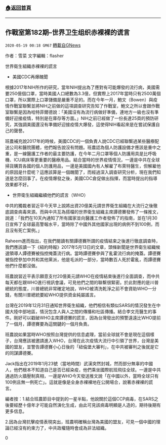 ###  [:house:返回首頁](https://github.com/ourhimalayas/txt)
---

## 作戰室第182期&#8211;世界卫生组织赤裸裸的谎言
`2020-05-19 00:18 GM67` [轉載自GNews](https://gnews.org/zh-hant/206857/)

作者：雪菜    文字編輯：flasher



世界衛生組織赤裸裸的謊言

- 美國CDC再爆醜聞


根據2017年NIH所作的研究，當年NIH提出為了應對有可能爆發的流行病，美國需要250億個口罩，當時美國人口總數為3.3億，但實際上2017年當時只有2500萬個口罩，所以實際上口罩儲備是嚴重不足的。而在今年一月，鮑文（Bowen）與疫情作戰室聯繫並將NIH之前做的這項調查研究告知了作戰室，鮑文之所以會跟作戰室聯繫是因為哈特菲爾德說：「美國沒有為流行病做好準備，連地方一級也沒有準備好迎接疫情，特別是在庫存等方面。」NIH之前已經做了一份長達25頁的預防研究，其強調美國還沒有準備好迎接疫情大爆發，這使得NIH看起來是在嘗試保護自己的聲譽。

班農補充說2017年的時候，美國CDC的一個負責人說CDC已經聯繫過某些醫療配送公司和醫院團體，他們報告說沒有問題。班農認為個人防護設備才應該是重中之重，是一線醫護工作者的最主要防護，在今年二月口罩等個人防護用具是比呼吸機、ICU病床等更重要的醫療用品。結合當時的世界疫情情況，一邊是中共在全球掃貨購買各國的個人防護用品，一邊是美國國內有人解雇了布萊特醫生，但解雇他的原因是什麼呢？這應該算是一個醜聞了，而經過深入調查研究分析，現在我們知道是怎麼回事了。在疫情爆發之後，美國CDC倉促做出指揮，而當時提出的指導效果都不好。

- 世界衛生組織繼續他們的謊言（WHO）


中共的獨裁者習近平今天早上說將出資20億美元請世界衛生組織在大流行之後徹底調查病毒來源。而與中共互為搭檔的世界衛生組織主席譚德賽發佈了一條推文，說道：「我們在10天內通知了所有國家並向醫護工作者發佈了的指南，並在1月30日宣佈了全球最高警報水平，當時除了中國外其他國家出現的病例不到100例，而且沒有死亡案例。」

Raheem進而指出，在我們閱讀有關譚德賽所謂的疫情結束之後進行徹底調查時，我們應該讀一下《紐約時報》2017年5月13日的文章，頭條新聞是世界衛生組織候選領導人譚德賽被指控掩蓋流行病。當時譚德賽參與了亂霍流行病的掩蓋。譚德賽被指控參加中共和其他黨派，他是毛派的一部分，當時數百人死於霍亂，而譚德賽他們什麼都沒做。

班農說習近平表示願意支付20億美元請WHO在疫情結束後進行全面調查，而中共每天都在跟WHO進行視訊會議，可見他們之間的聯繫很緊密。於此對應的是川普總統的態度，川普總統非常確定地說，WHO被清洗乾淨之前不會資助WHO一分錢，有關川普總統要給WHO提供資金純屬謠言。

台灣在2019年12月31日通知世界衛生組織，他們相信有類似SARS的情況發生在中國大陸中部地區，情況包含人與人之間的傳播和社區傳播。結合李文亮醫生的事件。剛好可以戳破WHO主席譚德賽的謊言，因為台灣發出的預警遠遠比WHO提前了一個月，譚德賽要為這關鍵的一個月負責。

班農說如果當時WHO按照台灣提供的信息處理，當前全球就不會是現在這個樣子，台灣應該被邀請進入WHO，台灣在此次疫情大流行中引領了世界，台灣是美國的盟友，並警告譚德賽小心日後的「紐倫堡大審判」，在中共被審判之後就是它的同謀譚德賽。

Jack指出在2019年1月23號（當地時間）武漢突然封城，然而部分無辜的中國人，他們根本不知道自己是否已經染疫，他們乘坐國際航班飛往全球。一邊是中共通過防火牆壓制真相，一邊是WHO今天發送推文說「在中國以外，當時全球只有100例且無一例死亡」。這就是像是全身赤裸裸地在公開場合，說著赤裸裸的謊言。

編者按：1.結合班農節目中提到的一星半點，他說關於這個CCP病毒，在SARS之後要經歷十億年才可能自然演化生成，由此可見該病毒明顯是人造的，期待後期有更多信息。

2.因為台灣抗擊疫情表現突出，班農明確稱台灣為美國的盟友，可見一個中國的理論已經沒有約束力了，中共政權隨時會成為非法組織。

0
